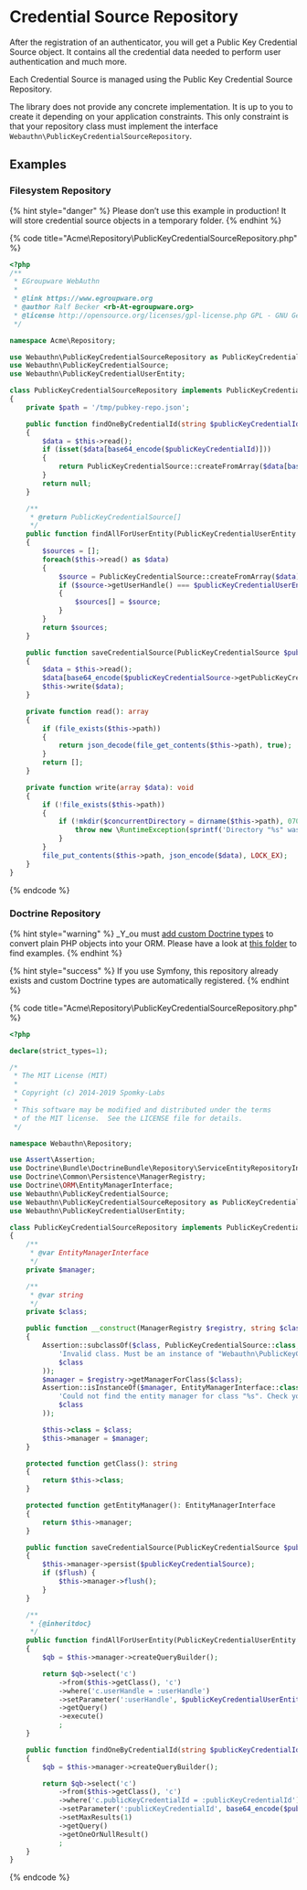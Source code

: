 # Credential Source Repository

After the registration of an authenticator, you will get a Public Key Credential Source object. It contains all the credential data needed to perform user authentication and much more.

Each Credential Source is managed using the Public Key Credential Source Repository.

The library does not provide any concrete implementation. It is up to you to create it depending on your application constraints. This only constraint is that your repository class must implement the interface `Webauthn\PublicKeyCredentialSourceRepository`.

## Examples

### Filesystem Repository

{% hint style="danger" %}
Please don’t use this example in production! It will store credential source objects in a temporary folder.
{% endhint %}

{% code title="Acme\\Repository\\PublicKeyCredentialSourceRepository.php" %}
```php
<?php
/**
 * EGroupware WebAuthn
 *
 * @link https://www.egroupware.org
 * @author Ralf Becker <rb-At-egroupware.org>
 * @license http://opensource.org/licenses/gpl-license.php GPL - GNU General Public License
 */

namespace Acme\Repository;

use Webauthn\PublicKeyCredentialSourceRepository as PublicKeyCredentialSourceRepositoryInterface;
use Webauthn\PublicKeyCredentialSource;
use Webauthn\PublicKeyCredentialUserEntity;

class PublicKeyCredentialSourceRepository implements PublicKeyCredentialSourceRepositoryInterface
{
    private $path = '/tmp/pubkey-repo.json';

    public function findOneByCredentialId(string $publicKeyCredentialId): ?PublicKeyCredentialSource
    {
        $data = $this->read();
        if (isset($data[base64_encode($publicKeyCredentialId)]))
        {
            return PublicKeyCredentialSource::createFromArray($data[base64_encode($publicKeyCredentialId)]);
        }
        return null;
    }

    /**
     * @return PublicKeyCredentialSource[]
     */
    public function findAllForUserEntity(PublicKeyCredentialUserEntity $publicKeyCredentialUserEntity): array
    {
        $sources = [];
        foreach($this->read() as $data)
        {
            $source = PublicKeyCredentialSource::createFromArray($data);
            if ($source->getUserHandle() === $publicKeyCredentialUserEntity->getId())
            {
                $sources[] = $source;
            }
        }
        return $sources;
    }

    public function saveCredentialSource(PublicKeyCredentialSource $publicKeyCredentialSource): void
    {
        $data = $this->read();
        $data[base64_encode($publicKeyCredentialSource->getPublicKeyCredentialId())] = $publicKeyCredentialSource;
        $this->write($data);
    }

    private function read(): array
    {
        if (file_exists($this->path))
        {
            return json_decode(file_get_contents($this->path), true);
        }
        return [];
    }

    private function write(array $data): void
    {
        if (!file_exists($this->path))
        {
            if (!mkdir($concurrentDirectory = dirname($this->path), 0700, true) && !is_dir($concurrentDirectory)) {
                throw new \RuntimeException(sprintf('Directory "%s" was not created', $concurrentDirectory));
            }
        }
        file_put_contents($this->path, json_encode($data), LOCK_EX);
    }
}
```
{% endcode %}

### Doctrine Repository

{% hint style="warning" %}
_Y_ou must [add custom Doctrine types](https://www.doctrine-project.org/projects/doctrine-orm/en/2.6/cookbook/custom-mapping-types.html) to convert plain PHP objects into your ORM. Please have a look at [this folder](https://github.com/web-auth/webauthn-framework/tree/v2.0/src/symfony/src/Doctrine/Type) to find examples.
{% endhint %}

{% hint style="success" %}
If you use Symfony, this repository already exists and custom Doctrine types are automatically registered.
{% endhint %}

{% code title="Acme\\Repository\\PublicKeyCredentialSourceRepository.php" %}
```php
<?php

declare(strict_types=1);

/*
 * The MIT License (MIT)
 *
 * Copyright (c) 2014-2019 Spomky-Labs
 *
 * This software may be modified and distributed under the terms
 * of the MIT license.  See the LICENSE file for details.
 */

namespace Webauthn\Repository;

use Assert\Assertion;
use Doctrine\Bundle\DoctrineBundle\Repository\ServiceEntityRepositoryInterface;
use Doctrine\Common\Persistence\ManagerRegistry;
use Doctrine\ORM\EntityManagerInterface;
use Webauthn\PublicKeyCredentialSource;
use Webauthn\PublicKeyCredentialSourceRepository as PublicKeyCredentialSourceRepositoryInterface;
use Webauthn\PublicKeyCredentialUserEntity;

class PublicKeyCredentialSourceRepository implements PublicKeyCredentialSourceRepositoryInterface, ServiceEntityRepositoryInterface
{
    /**
     * @var EntityManagerInterface
     */
    private $manager;

    /**
     * @var string
     */
    private $class;

    public function __construct(ManagerRegistry $registry, string $class)
    {
        Assertion::subclassOf($class, PublicKeyCredentialSource::class, sprintf(
            'Invalid class. Must be an instance of "Webauthn\PublicKeyCredentialSource", got "%s" instead.',
            $class
        ));
        $manager = $registry->getManagerForClass($class);
        Assertion::isInstanceOf($manager, EntityManagerInterface::class, sprintf(
            'Could not find the entity manager for class "%s". Check your Doctrine configuration to make sure it is configured to load this entity’s metadata.',
            $class
        ));

        $this->class = $class;
        $this->manager = $manager;
    }

    protected function getClass(): string
    {
        return $this->class;
    }

    protected function getEntityManager(): EntityManagerInterface
    {
        return $this->manager;
    }

    public function saveCredentialSource(PublicKeyCredentialSource $publicKeyCredentialSource, bool $flush = true): void
    {
        $this->manager->persist($publicKeyCredentialSource);
        if ($flush) {
            $this->manager->flush();
        }
    }

    /**
     * {@inheritdoc}
     */
    public function findAllForUserEntity(PublicKeyCredentialUserEntity $publicKeyCredentialUserEntity): array
    {
        $qb = $this->manager->createQueryBuilder();

        return $qb->select('c')
            ->from($this->getClass(), 'c')
            ->where('c.userHandle = :userHandle')
            ->setParameter(':userHandle', $publicKeyCredentialUserEntity->getId())
            ->getQuery()
            ->execute()
            ;
    }

    public function findOneByCredentialId(string $publicKeyCredentialId): ?PublicKeyCredentialSource
    {
        $qb = $this->manager->createQueryBuilder();

        return $qb->select('c')
            ->from($this->getClass(), 'c')
            ->where('c.publicKeyCredentialId = :publicKeyCredentialId')
            ->setParameter(':publicKeyCredentialId', base64_encode($publicKeyCredentialId))
            ->setMaxResults(1)
            ->getQuery()
            ->getOneOrNullResult()
            ;
    }
}
```
{% endcode %}

